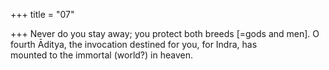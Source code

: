 +++
title = "07"

+++
Never do you stay away; you protect both breeds [=gods and men]. O fourth Āditya, the invocation destined for you, for Indra, has  
mounted to the immortal (world?) in heaven.  